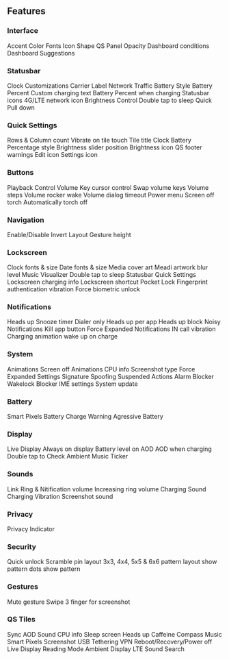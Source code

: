 ## Features

### Interface
Accent Color
Fonts
Icon Shape
QS Panel Opacity
Dashboard conditions
Dashboard Suggestions

### Statusbar
Clock Customizations
Carrier Label
Network Traffic
Battery Style
Battery Percent
Custom charging text
Battery Percent when charging
Statusbar icons
4G/LTE network icon
Brightness Control
Double tap to sleep
Quick Pull down

### Quick Settings
Rows & Column count
Vibrate on tile touch
Tile title
Clock
Battery Percentage style
Brightness slider position
Brightness icon
QS footer warnings
Edit icon
Settings icon

### Buttons
Playback Control
Volume Key cursor control
Swap volume keys
Volume steps
Volume rocker wake
Volume dialog timeout
Power menu
Screen off torch
Automatically torch off

### Navigation
Enable/Disable
Invert Layout
Gesture height

### Lockscreen
Clock fonts & size
Date fonts & size
Media cover art
Meadi artwork blur level
Music Visualizer
Double tap to sleep
Statusbar
Quick Settings
Lockscreen charging info
Lockscreen shortcut
Pocket Lock
Fingerprint authentication vibration
Force biometric unlock

### Notifications
Heads up
Snooze timer
Dialer only Heads up
per app Heads up block
Noisy Notifications
Kill app button
Force Expanded Notifications
IN call vibration
Charging animation
wake up on charge

### System
Animations
Screen off Animations
CPU info
Screenshot type
Force Expanded Settings
Signature Spoofing
Suspended Actions
Alarm Blocker
Wakelock Blocker
IME settings
System update

### Battery
Smart Pixels
Battery Charge Warning
Agressive Battery

### Display
Live Display
Always on display
Battery level on AOD
AOD when charging
Double tap to Check
Ambient Music Ticker

### Sounds
Link Ring & Nitification volume
Increasing ring volume
Charging Sound
Charging Vibration
Screenshot sound

### Privacy
Privacy Indicator

### Security
Quick unlock
Scramble pin layout
3x3, 4x4, 5x5 & 6x6 pattern layout
show pattern dots
show pattern

### Gestures
Mute gesture
Swipe 3 finger for screenshot

### QS Tiles
Sync
AOD
Sound
CPU info
Sleep screen
Heads up
Caffeine
Compass
Music
Smart Pixels
Screenshot
USB Tethering
VPN
Reboot/Recovery/Power off
Live Display
Reading Mode
Ambient Display
LTE
Sound Search


